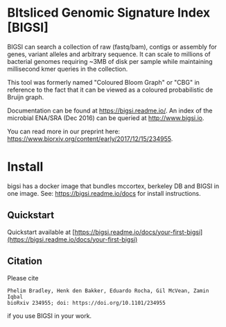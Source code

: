 # BItsliced Genomic Signature Index [BIGSI]
<!--[![Build Status](https://travis-ci.org/Phelimb/bigsi.svg)](https://travis-ci.org/Phelimb/bigsi)-->

BIGSI can search a collection of raw (fastq/bam), contigs or assembly for genes, variant alleles and arbitrary sequence. It can scale to millions of bacterial genomes requiring ~3MB of disk per sample while maintaining millisecond kmer queries in the collection.

This tool was formerly named "Coloured Bloom Graph" or "CBG" in reference to the fact that it can be viewed as a coloured probabilistic de Bruijn graph.

Documentation can be found at https://bigsi.readme.io/. 
An index of the microbial ENA/SRA (Dec 2016) can be queried at http://www.bigsi.io. 

You can read more in our preprint here: https://www.biorxiv.org/content/early/2017/12/15/234955.

# Install

bigsi has a docker image that bundles mccortex, berkeley DB and BIGSI in one image. See: https://bigsi.readme.io/docs for install instructions. 

## Quickstart

Quickstart available at [https://bigsi.readme.io/docs/your-first-bigsi](https://bigsi.readme.io/docs/your-first-bigsi)
	

## Citation

Please cite

```Real-time search of all bacterial and viral genomic data
Phelim Bradley, Henk den Bakker, Eduardo Rocha, Gil McVean, Zamin Iqbal
bioRxiv 234955; doi: https://doi.org/10.1101/234955 
```
if you use BIGSI in your work.
